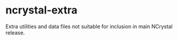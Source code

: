 # ncrystal-extra
Extra utilities and data files not suitable for inclusion in main NCrystal release.
